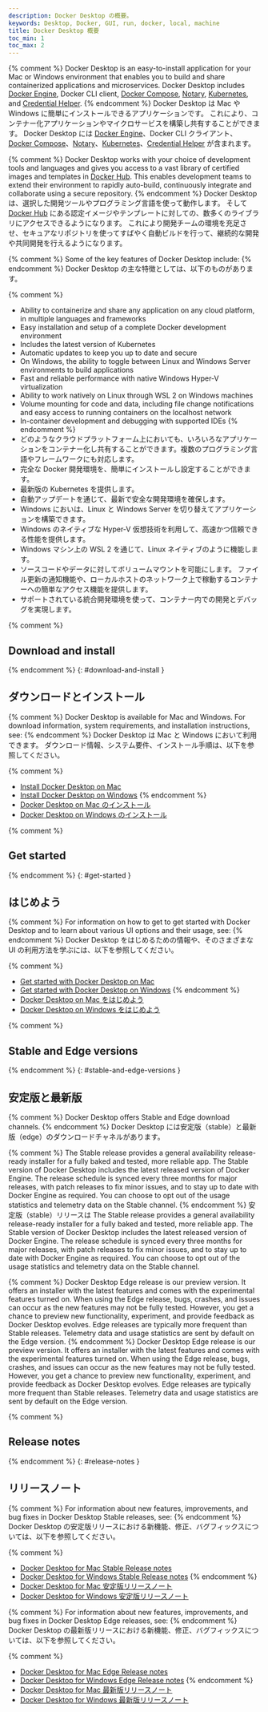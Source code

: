 ```yaml
---
description: Docker Desktop の概要。
keywords: Desktop, Docker, GUI, run, docker, local, machine
title: Docker Desktop 概要
toc_min: 1
toc_max: 2
---
```


{% comment %}
Docker Desktop is an easy-to-install application for your Mac or Windows environment that enables you to build and share containerized applications and microservices. Docker Desktop includes [Docker Engine](../engine/), Docker CLI client, [Docker Compose](../compose/), [Notary](../notary/getting_started/), [Kubernetes](https://github.com/kubernetes/kubernetes/), and [Credential Helper](https://github.com/docker/docker-credential-helpers/).
{% endcomment %}
Docker Desktop は Mac や Windows に簡単にインストールできるアプリケーションです。
これにより、コンテナー化アプリケーションやマイクロサービスを構築し共有することができます。
Docker Desktop には [Docker Engine](../engine/)、Docker CLI クライアント、[Docker Compose](../compose/)、[Notary](../notary/getting_started/)、[Kubernetes](https://github.com/kubernetes/kubernetes/)、[Credential Helper](https://github.com/docker/docker-credential-helpers/) が含まれます。

{% comment %}
Docker Desktop works with your choice of development tools and languages and gives you access to a vast library of certified images and templates in [Docker Hub](https://hub.docker.com/). This enables development teams to extend their environment to rapidly auto-build, continuously integrate and collaborate using a secure repository.
{% endcomment %}
Docker Desktop は、選択した開発ツールやプログラミング言語を使って動作します。
そして [Docker Hub](https://hub.docker.com/) にある認定イメージやテンプレートに対しての、数多くのライブラリにアクセスできるようになります。
これにより開発チームの環境を充足させ、セキュアなリポジトリを使ってすばやく自動ビルドを行って、継続的な開発や共同開発を行えるようになります。

{% comment %}
Some of the key features of Docker Desktop include:
{% endcomment %}
Docker Desktop の主な特徴としては、以下のものがあります。

{% comment %}
* Ability to containerize and share any application on any cloud platform, in multiple languages and frameworks
* Easy installation and setup of a complete Docker development environment
* Includes the latest version of Kubernetes
* Automatic updates to keep you up to date and secure
* On Windows, the ability to toggle between Linux and Windows Server environments to build applications
* Fast and reliable performance with native Windows Hyper-V virtualization
* Ability to work natively on Linux through WSL 2 on Windows machines
* Volume mounting for code and data, including file change notifications and easy access to running containers on the localhost network
* In-container development and debugging with supported IDEs
{% endcomment %}
* どのようなクラウドプラットフォーム上においても、いろいろなアプリケーションをコンテナー化し共有することができます。複数のプログラミング言語やフレームワークにも対応します。
* 完全な Docker 開発環境を、簡単にインストールし設定することができます。
* 最新版の Kubernetes を提供します。
* 自動アップデートを通じて、最新で安全な開発環境を確保します。
* Windows においは、Linux と Windows Server を切り替えてアプリケーションを構築できます。
* Windows のネイティブな Hyper-V 仮想技術を利用して、高速かつ信頼できる性能を提供します。
* Windows マシン上の WSL 2 を通じて、Linux ネイティブのように機能します。
* ソースコードやデータに対してボリュームマウントを可能にします。
  ファイル更新の通知機能や、ローカルホストのネットワーク上で稼動するコンテナーへの簡単なアクセス機能を提供します。
* サポートされている統合開発環境を使って、コンテナー内での開発とデバッグを実現します。

{% comment %}
## Download and install
{% endcomment %}
{: #download-and-install }
## ダウンロードとインストール

{% comment %}
Docker Desktop is available for Mac and Windows. For download information, system requirements, and installation instructions, see:
{% endcomment %}
Docker Desktop は Mac と Windows において利用できます。
ダウンロード情報、システム要件、インストール手順は、以下を参照してください。

{% comment %}
* [Install Docker Desktop on Mac](../docker-for-mac/install.md)
* [Install Docker Desktop on Windows](../docker-for-windows/install.md)
{% endcomment %}
* [Docker Desktop on Mac のインストール](../docker-for-mac/install.md)
* [Docker Desktop on Windows のインストール](../docker-for-windows/install.md)

{% comment %}
## Get started
{% endcomment %}
{: #get-started }
## はじめよう

{% comment %}
For information on how to get to get started with Docker Desktop and to learn about various UI options and their usage, see:
{% endcomment %}
Docker Desktop をはじめるための情報や、そのさまざまな UI の利用方法を学ぶには、以下を参照してください。

{% comment %}
* [Get started with Docker Desktop on Mac](../docker-for-mac/index.md)
* [Get started with Docker Desktop on Windows](../docker-for-windows/index.md)
{% endcomment %}
* [Docker Desktop on Mac をはじめよう](../docker-for-mac/index.md)
* [Docker Desktop on Windows をはじめよう](../docker-for-windows/index.md)

{% comment %}
## Stable and Edge versions
{% endcomment %}
{: #stable-and-edge-versions }
## 安定版と最新版

{% comment %}
Docker Desktop offers Stable and Edge download channels.
{% endcomment %}
Docker Desktop には安定版（stable）と最新版（edge）のダウンロードチャネルがあります。

{% comment %}
The Stable release provides a general availability release-ready installer for a fully baked and tested, more reliable app. The Stable version of Docker Desktop includes the latest released version of Docker Engine. The release schedule is synced every three months for major releases, with patch releases to fix minor issues, and to stay up to date with Docker Engine as required. You can choose to opt out of the usage statistics and telemetry data on the Stable channel.
{% endcomment %}
安定版（stable）リリースは
The Stable release provides a general availability release-ready installer for a fully baked and tested, more reliable app. The Stable version of Docker Desktop includes the latest released version of Docker Engine. The release schedule is synced every three months for major releases, with patch releases to fix minor issues, and to stay up to date with Docker Engine as required. You can choose to opt out of the usage statistics and telemetry data on the Stable channel.

{% comment %}
Docker Desktop Edge release is our preview version. It offers an installer with the latest features and comes with the experimental features turned on. When using the Edge release, bugs, crashes, and issues can occur as the new features may not be fully tested. However, you get a chance to preview new functionality, experiment, and provide feedback as Docker Desktop evolves. Edge releases are typically more frequent than Stable releases. Telemetry data and usage statistics are sent by default on the Edge version.
{% endcomment %}
Docker Desktop Edge release is our preview version. It offers an installer with the latest features and comes with the experimental features turned on. When using the Edge release, bugs, crashes, and issues can occur as the new features may not be fully tested. However, you get a chance to preview new functionality, experiment, and provide feedback as Docker Desktop evolves. Edge releases are typically more frequent than Stable releases. Telemetry data and usage statistics are sent by default on the Edge version.

{% comment %}
## Release notes
{% endcomment %}
{: #release-notes }
## リリースノート

{% comment %}
For information about new features, improvements, and bug fixes in Docker Desktop Stable releases, see:
{% endcomment %}
Docker Desktop の安定版リリースにおける新機能、修正、バグフィックスについては、以下を参照してください。

{% comment %}
* [Docker Desktop for Mac Stable Release notes](../docker-for-mac/release-notes.md)
* [Docker Desktop for Windows Stable Release notes](../docker-for-windows/release-notes.md)
{% endcomment %}
* [Docker Desktop for Mac 安定版リリースノート](../docker-for-mac/release-notes.md)
* [Docker Desktop for Windows 安定版リリースノート](../docker-for-windows/release-notes.md)

{% comment %}
For information about new features, improvements, and bug fixes in Docker Desktop Edge releases, see:
{% endcomment %}
Docker Desktop の最新版リリースにおける新機能、修正、バグフィックスについては、以下を参照してください。

{% comment %}
* [Docker Desktop for Mac Edge Release notes](../docker-for-mac/edge-release-notes.md)
* [Docker Desktop for Windows Edge Release notes](../docker-for-windows/edge-release-notes.md)
{% endcomment %}
* [Docker Desktop for Mac 最新版リリースノート](../docker-for-mac/edge-release-notes.md)
* [Docker Desktop for Windows 最新版リリースノート](../docker-for-windows/edge-release-notes.md)

